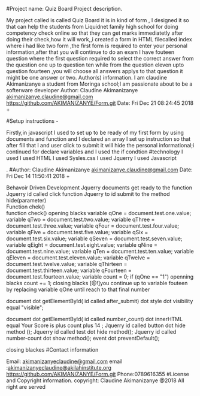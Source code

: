 #Project name: Quiz Board
Project description.

My project called is called Quiz Board it is in kind of form , I designed it so that can help the students from Liquidnet family high school for doing competency check online so that they can get marks immediatetly after doing their check,how it will work,,i created a form in HTML filecalled index where i had like two form ,the first form is required to enter your personal information,after that you will continue to do an exam I have fouteen question where the first question required to select the correct answer from the question one up to question ten while from the question eleven upto question fourteen ,you will choose all answers applys to that question it might be one answer or two.
Author(s) information.
I am claudine Akimanizanye a student from Moringa school;I am passionate about to be a softerware developer
Author: Claudine Akimanizanye <akimanizanye.claudine@gmail.com>
https://github.com/AKIMANIZANYE/Form.git
Date: Fri Dec 21 08:24:45 2018 +

#Setup instructions -

Firstly,in javascript I used to set up to be ready of my first form by using documents and function and I declared an array I set up instruction so that after fill that I and user click to submit it will hide the personal informational;i continued for declare variables and I used the if condtion
#technology I used
I used HTML
I used Sysles.css
I used Jquerry
I used Javascript

. #Author: Claudine Akimanizanye akimanizanye.claudine@gmail.com Date: Fri Dec 14 11:50:41 2018 +

Behavoir Driven Development
Jquerry documents get ready to the function
Jquerry id called click function
Jquerry to id submit to the method hide(parameter)  
 Function chek()  
function check() opening blacks
variable qOne = document.test.one.value;
variable qTwo = document.test.two.value;
variable qThree = document.test.three.value;
variable qFour = document.test.four.value;
variable qFive = document.test.five.value;
variable qSix = document.test.six.value;
variable qSeven = document.test.seven.value;
variable qEight = document.test.eight.value;
variable qNine = document.test.nine.value;
variable qTen = document.test.ten.value;
variable qEleven = document.test.eleven.value;
variable qTwelve = document.test.twelve.value;
variable qThirteen = document.test.thirteen.value;
variable qFourteen = document.test.fourteen.value;
variable count = 0;
if (qOne == "1") openning blacks
count += 1;
closing blacks
[@!]you continue up to variable fouteen by replacing variable qOne until reach to that final number

document dot getElementById( id called after_submit) dot style dot visibility equal "visible";

document dot getElementById( id called number_count) dot innerHTML equal
Your Score is plus count plus 14 ;
Jquerry id called button dot hide method ();
Jquerry id called test dot hide method();
Jquerry id called number-count dot show method();
event dot preventDefault();

closing blackes
#Contact information

Email: akimanizanyeclaudine@gmail.com
email :akimanizanyeclaudine@akilahinstitute.org
https://github.com/AKIMANIZANYE/Form.git
Phone:0789616355
#License and Copyright information.
copyright: Claudine Akimanizanye @2018
All right are served
